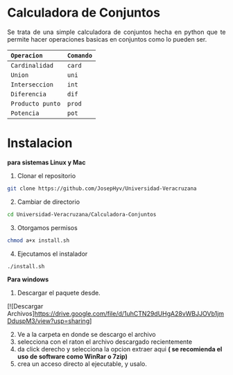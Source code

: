 Calculadora de Conjuntos 
========================
<p align = "justify">
Se trata de una simple calculadora de conjuntos hecha en python que te permite hacer operaciones basicas en conjuntos como lo pueden ser.
</p>

|      `Operacion`    |   `Comando`    |
|:--------------------|:---------------|
| `Cardinalidad`      | `card`		   |
| `Union`             | `uni`		   |
| `Interseccion`	  | `int`		   |
| `Diferencia`        | `dif`		   |
| `Producto punto`    | `prod`		   |
| `Potencia`          | `pot`		   |

# Instalacion 
<p align="justify"> 
<b>para sistemas Linux y Mac </b>
</p>

1. Clonar el repositorio 
```bash 
git clone https://github.com/JosepHyv/Universidad-Veracruzana 
```
2. Cambiar de directorio  
```bash 
cd Universidad-Veracruzana/Calculadora-Conjuntos
```
3. Otorgamos permisos 
```bash 
chmod a+x install.sh
```
4. Ejecutamos el instalador 
```bash
./install.sh
``` 

<p align="justify">
<b> Para windows </b> 
</p>

1. Descargar el paquete desde.

[![Descargar Archivos]https://drive.google.com/file/d/1uhCTN29dUHgA28vWBJJOVb1jmDduspM3/view?usp=sharing]

2. Ve a la carpeta en donde se descargo el archivo
3. selecciona con el raton el archivo descargado recientemente
4. da click derecho y selecciona la opcion extraer aqui
<b> ( se recomienda el uso de software como WinRar o 7zip) </b>
5. crea un acceso directo al ejecutable, y usalo.


 